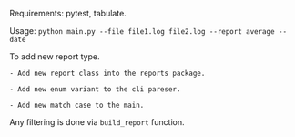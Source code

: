 Requirements: pytest, tabulate.

Usage: `python main.py --file file1.log file2.log --report average --date `

To add new report type.

    - Add new report class into the reports package. 

    - Add new enum variant to the cli pareser.

    - Add new match case to the main.



Any filtering is done via `build_report` function.
